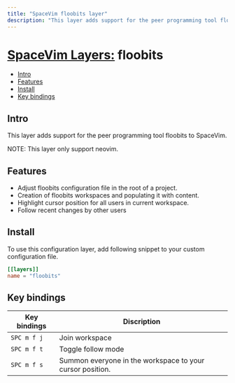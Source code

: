 ```yaml
---
title: "SpaceVim floobits layer"
description: "This layer adds support for the peer programming tool floobits to SpaceVim."
---
```


# [SpaceVim Layers:](https://spacevim.org/layers) floobits

<!-- vim-markdown-toc GFM -->

- [Intro](#intro)
- [Features](#features)
- [Install](#install)
- [Key bindings](#key-bindings)

<!-- vim-markdown-toc -->

## Intro

This layer adds support for the peer programming tool floobits to SpaceVim.

NOTE: This layer only support neovim.

## Features

- Adjust floobits configuration file in the root of a project.
- Creation of floobits workspaces and populating it with content.
- Highlight cursor position for all users in current workspace.
- Follow recent changes by other users

## Install

To use this configuration layer, add following snippet to your custom configuration file.

```toml
[[layers]]
name = "floobits"
```

## Key bindings

| Key bindings | Discription                                               |
| ------------ | --------------------------------------------------------- |
| `SPC m f j`  | Join workspace                                            |
| `SPC m f t`  | Toggle follow mode                                        |
| `SPC m f s`  | Summon everyone in the workspace to your cursor position. |
